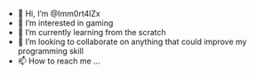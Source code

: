 - 👋 Hi, I’m @Imm0rt4lZx
- 👀 I’m interested in gaming
- 🌱 I’m currently learning from the scratch
- 💞️ I’m looking to collaborate on anything that could improve my programming skill
- 📫 How to reach me ...

<!---
Imm0rt4lZx/Imm0rt4lZx is a ✨ special ✨ repository because its `README.md` (this file) appears on your GitHub profile.
You can click the Preview link to take a look at your changes.
--->
